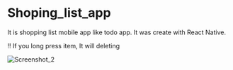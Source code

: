 # Shoping_list_app
It is shopping list mobile app like todo app. It was create with React Native. 

!! If you long press item, It will deleting 

![Screenshot_2](https://github.com/MustafaSungur/Shoping_list_app/assets/81304546/b678b81f-f7d7-412f-ac31-8ad1dbcfbe3c)
